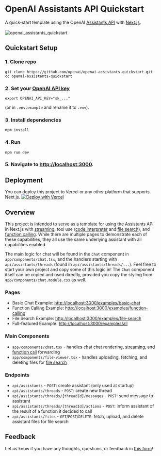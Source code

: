 # OpenAI Assistants API Quickstart
A quick-start template using the OpenAI [Assistants API](https://platform.openai.com/docs/assistants/overview) with [Next.js](https://nextjs.org/docs).
<br/>
<br/>
![openai_assistants_quickstart](https://github.com/openai/openai-assistants-quickstart-internal/assets/25421602/3ea9c3d9-2bc6-410a-a7bf-dcae03cae899)

## Quickstart Setup

### 1. Clone repo
```shell
git clone https://github.com/openai/openai-assistants-quickstart.git
cd openai-assistants-quickstart
```

### 2. Set your [OpenAI API key](https://platform.openai.com/api-keys)
```shell
export OPENAI_API_KEY="sk_..."
```
(or in `.env.example` and rename it to `.env`).

### 3. Install dependencies
```shell
npm install
```

### 4. Run
```shell
npm run dev
```

### 5. Navigate to [http://localhost:3000](http://localhost:3000).

## Deployment

You can deploy this project to Vercel or any other platform that supports Next.js.
[![Deploy with Vercel](https://vercel.com/button)](https://vercel.com/new/clone?repository-url=https%3A%2F%2Fgithub.com%2Fopenai%2Fopenai-assistants-quickstart&env=OPENAI_API_KEY,OPENAI_ASSISTANT_ID&envDescription=API%20Keys%20and%20Instructions&envLink=https%3A%2F%2Fgithub.com%2Fopenai%2Fopenai-assistants-quickstart%2Fblob%2Fmain%2F.env.example)

## Overview

This project is intended to serve as a template for using the Assistants API in Next.js with [streaming](https://platform.openai.com/docs/assistants/overview/step-4-create-a-run), tool use ([code interpreter](https://platform.openai.com/docs/assistants/tools/code-interpreter) and [file search](https://platform.openai.com/docs/assistants/tools/file-search)), and [function calling](https://platform.openai.com/docs/assistants/tools/function-calling). While there are multiple pages to demonstrate each of these capabilities, they all use the same underlying assistant with all capabilities enabled.

The main logic for chat will be found in the `Chat` component in `app/components/chat.tsx`, and the handlers starting with `api/assistants/threads` (found in `api/assistants/threads/...`). Feel free to start your own project and copy some of this logic in! The `Chat` component itself can be copied and used directly, provided you copy the styling from `app/components/chat.module.css` as well.

### Pages

- Basic Chat Example: [http://localhost:3000/examples/basic-chat](http://localhost:3000/examples/basic-chat)
- Function Calling Example: [http://localhost:3000/examples/function-calling](http://localhost:3000/examples/function-calling)
- File Search Example: [http://localhost:3000/examples/file-search](http://localhost:3000/examples/file-search)
- Full-featured Example: [http://localhost:3000/examples/all](http://localhost:3000/examples/all)

### Main Components

- `app/components/chat.tsx` - handles chat chat rendering, [streaming](https://platform.openai.com/docs/assistants/overview?context=with-streaming), and [function call](https://platform.openai.com/docs/assistants/tools/function-calling/quickstart?context=streaming&lang=node.js) forwarding
- `app/components/file-viewer.tsx` - handles uploading, fetching, and deleting files for [file search](https://platform.openai.com/docs/assistants/tools/file-search)

### Endpoints

- `api/assistants` - `POST`: create assistant (only used at startup)
- `api/assistants/threads` - `POST`: create new thread
- `api/assistants/threads/[threadId]/messages` - `POST`: send message to assistant
- `api/assistants/threads/[threadId]/actions` - `POST`: inform assistant of the result of a function it decided to call
- `api/assistants/files` - `GET`/`POST`/`DELETE`: fetch, upload, and delete assistant files for file search

## Feedback

Let us know if you have any thoughts, questions, or feedback in [this form]([https://docs.google.com/forms/d/e/1FAIpQLSdquOq8U8cvqL4EVCXuJ3oPag2w7KySsC0PLxv6VAHon6smrw/viewform?usp=sf_link](https://docs.google.com/forms/d/e/1FAIpQLScn_RSBryMXCZjCyWV4_ebctksVvQYWkrq90iN21l1HLv3kPg/viewform?usp=sf_link))!

